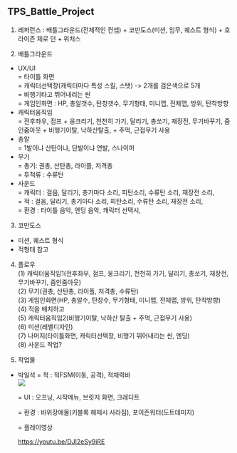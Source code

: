 ## TPS_Battle_Project

1. 레퍼런스 : 배틀그라운드(전체적인 컨셉) + 코만도스(미션, 임무, 퀘스트 형식) + 호라이즌 제로 던 + 위처스   

2. 배틀그라운드   
  - UX/UI  
    = 타이틀 화면  
    = 캐릭터선택창(캐릭터마다 특성 스킬, 스탯) -> 2개를 검은색으로 5개   
    = 비행기타고 뛰어내리는 씬  
    = 게임인화면 : HP, 총알갯수, 탄창갯수, 무기형태, 미니맵, 전체맵, 방위, 탄착방향  
  - 캐릭터움직임    
    = 전후좌우, 점프 + 웅크리기, 천천히 가기, 달리기, 총쏘기, 재장전, 무기바꾸기, 줌인줌아웃 + 비행기이탈, 낙하산탈출,  + 주먹, 근접무기 사용  
  - 총알  
    = 1발이냐 산탄이냐, 단발이냐 연발, 스나이퍼  
  - 무기  
    = 총기: 권총, 산탄총, 라이플, 저격총  
    = 투척류 : 수류탄  
  - 사운드   
    = 캐릭터 : 걸음, 달리기, 총기마다 소리, 피탄소리, 수류탄 소리, 재장전 소리,   
    = 적 : 걸음, 달리기, 총기마다 소리, 피탄소리, 수류탄 소리, 재장전 소리,   
    = 환경 : 타이틀 음악, 엔딩 음악, 캐릭터 선택시,  
    
3. 코만도스
  - 미션, 퀘스트 형식  
  - 적형태 참고  
  
4. 플로우   
  (1) 캐릭터움직임1(전후좌우, 점프, 웅크리기, 천천히 가기, 달리기, 총쏘기, 재장전, 무기바꾸기, 줌인줌아웃)  
  (2) 무기(권총, 산탄총, 라이플, 저격총, 수류탄)   
  (3) 게임인화면(HP, 총알수, 탄창수, 무기형태, 미니맵, 전체맵, 방위, 탄착방향)  
  (4) 적을 배치하고  
  (5) 캐릭터움직임2(비행기이탈, 낙하산 탈출 + 주먹, 근접무기 사용)  
  (6) 미션(레벨디자인)  
  (7) 나머지(타이틀화면, 캐릭터선택창, 비행기 뛰어내리는 씬, 엔딩)  
  (8) 사운드 작업? 
  
5. 작업물
  - 박일석
    = 적 : 적FSM(이동, 공격), 적체력바   
      <img src="https://user-images.githubusercontent.com/109566866/218399378-453ae74e-1493-4690-b509-430facdf5254.png">
    
    = UI : 오프닝, 시작메뉴, 브릿지 화면, 크레디트    
    
    = 환경 : 바위장애물(키블록 해제시 사라짐), 포이즌워터(도트데미지)    
    
    = 플레이영상     
    
      https://youtu.be/DJl2eSy9iRE
      
  
